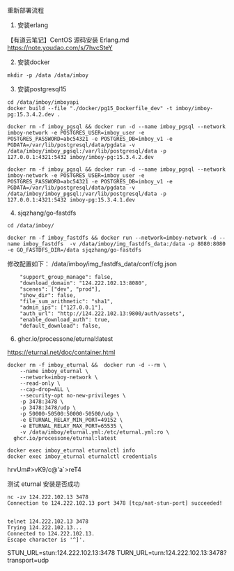 
重新部署流程

1. 安装erlang

【有道云笔记】CentOS 源码安装 Erlang.md
https://note.youdao.com/s/7hvcSteY


2. 安装docker
```
mkdir -p /data /data/imboy
```

3. 安装postgresql15

```
cd /data/imboy/imboyapi
docker build --file "./docker/pg15_Dockerfile_dev" -t imboy/imboy-pg:15.3.4.2.dev .

docker rm -f imboy_pgsql && docker run -d --name imboy_pgsql --network imboy-network -e POSTGRES_USER=imboy_user -e POSTGRES_PASSWORD=abc54321 -e POSTGRES_DB=imboy_v1 -e PGDATA=/var/lib/postgresql/data/pgdata -v /data/imboy/imboy_pgsql:/var/lib/postgresql/data -p 127.0.0.1:4321:5432 imboy/imboy-pg:15.3.4.2.dev

docker rm -f imboy_pgsql && docker run -d --name imboy_pgsql --network imboy-network -e POSTGRES_USER=imboy_user -e POSTGRES_PASSWORD=abc54321 -e POSTGRES_DB=imboy_v1 -e PGDATA=/var/lib/postgresql/data/pgdata -v /data/imboy/imboy_pgsql:/var/lib/postgresql/data -p 127.0.0.1:4321:5432 imboy-pg:15.3.4.1.dev
```

4. sjqzhang/go-fastdfs

```
cd /data/imboy/

docker rm -f imboy_fastdfs && docker run --network=imboy-network -d --name imboy_fastdfs  -v /data/imboy/img_fastdfs_data:/data -p 8080:8080 -e GO_FASTDFS_DIR=/data sjqzhang/go-fastdfs
```

修改配置如下：
/data/imboy/img_fastdfs_data/conf/cfg.json
```
    "support_group_manage": false,
    "download_domain": "124.222.102.13:8080",
    "scenes": ["dev", "prod"],
    "show_dir": false,
    "file_sum_arithmetic": "sha1",
    "admin_ips": ["127.0.0.1"],
    "auth_url": "http://124.222.102.13:9800/auth/assets",
    "enable_download_auth": true,
    "default_download": false,
```

6. ghcr.io/processone/eturnal:latest

https://eturnal.net/doc/container.html
```
docker rm -f imboy_eturnal &&  docker run -d --rm \
    --name imboy_eturnal \
    --network=imboy-network \
    --read-only \
    --cap-drop=ALL \
    --security-opt no-new-privileges \
    -p 3478:3478 \
    -p 3478:3478/udp \
    -p 50000-50500:50000-50500/udp \
    -e ETURNAL_RELAY_MIN_PORT=49152 \
    -e ETURNAL_RELAY_MAX_PORT=65535 \
    -v /data/imboy/eturnal.yml:/etc/eturnal.yml:ro \
  ghcr.io/processone/eturnal:latest

docker exec imboy_eturnal eturnalctl info
docker exec imboy_eturnal eturnalctl credentials
```

hrvUm#>vK9/c@'a`>reT4

测试 eturnal 安装是否成功
```
nc -zv 124.222.102.13 3478
Connection to 124.222.102.13 port 3478 [tcp/nat-stun-port] succeeded!


telnet 124.222.102.13 3478
Trying 124.222.102.13...
Connected to 124.222.102.13.
Escape character is '^]'.
```


STUN_URL=stun:124.222.102.13:3478
TURN_URL=turn:124.222.102.13:3478?transport=udp
